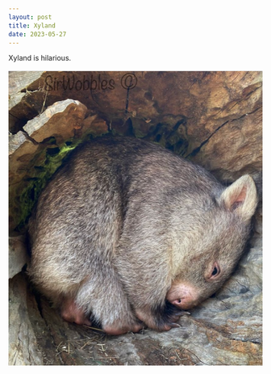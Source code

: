 ```yaml
---
layout: post
title: Xyland
date: 2023-05-27
---
```


Xyland is hilarious.<br>
<br>
![Xyland upside down inside a log](/assets/images/Xyland.png)
